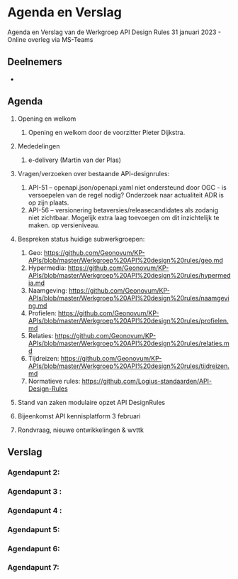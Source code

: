 # Agenda en Verslag 

Agenda en Verslag van de Werkgroep API Design Rules 31 januari 2023 - Online overleg via MS-Teams

## Deelnemers
-


## Agenda

1. Opening en welkom
   1. Opening en welkom door de voorzitter Pieter Dijkstra.

2. Mededelingen
   1. e-delivery (Martin van der Plas) 

3. Vragen/verzoeken over bestaande API-designrules:
   1. API-51 – openapi.json/openapi.yaml niet ondersteund door OGC - is versoepelen van de regel nodig? Onderzoek naar actualiteit ADR is op zijn plaats.   
   1. API-56 – versionering betaversies/releasecandidates als zodanig niet zichtbaar. Mogelijk extra laag toevoegen om dit inzichtelijk te maken. op versieniveau. 
   
4. Bespreken status huidige subwerkgroepen:
   1. Geo: https://github.com/Geonovum/KP-APIs/blob/master/Werkgroep%20API%20design%20rules/geo.md
   1. Hypermedia: https://github.com/Geonovum/KP-APIs/blob/master/Werkgroep%20API%20design%20rules/hypermedia.md
   1. Naamgeving: https://github.com/Geonovum/KP-APIs/blob/master/Werkgroep%20API%20design%20rules/naamgeving.md
   1. Profielen: https://github.com/Geonovum/KP-APIs/blob/master/Werkgroep%20API%20design%20rules/profielen.md
   1. Relaties: https://github.com/Geonovum/KP-APIs/blob/master/Werkgroep%20API%20design%20rules/relaties.md
   1. Tijdreizen: https://github.com/Geonovum/KP-APIs/blob/master/Werkgroep%20API%20design%20rules/tijdreizen.md
   1. Normatieve rules: https://github.com/Logius-standaarden/API-Design-Rules

5. Stand van zaken modulaire opzet API DesignRules 

6. Bijeenkomst API kennisplatform 3 februari 

7.  Rondvraag, nieuwe ontwikkelingen & wvttk

## Verslag

### Agendapunt 2:

### Agendapunt 3 : 

### Agendapunt 4 : 

### Agendapunt 5: 

### Agendapunt 6: 

### Agendapunt 7: 

